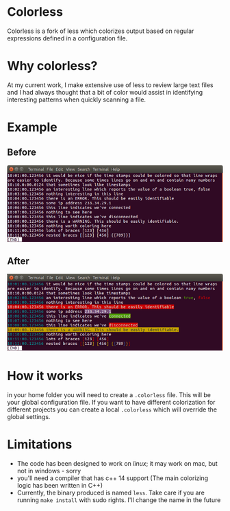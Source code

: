 # Colorless

Colorless is a fork of less which colorizes output based on regular expressions defined in a configuration file.

# Why colorless?
At my current work, I make extensive use of less to review large text files and I had always thought that a bit of color would assist in identifying interesting patterns when quickly scanning a file.

# Example

## Before

![Before Example](https://github.com/asp22/colorless/blob/master/examples/images/before.png)

## After

![After Example](https://github.com/asp22/colorless/blob/master/examples/images/after.png)

# How it works
in your home folder you will need to create a ```.colorless``` file.  This will be your global configuration file. If you want to have different colorization for different projects you can create a local ```.colorless``` which will override the global settings.

# Limitations
- The code has been designed to work on *linux*; it may work on mac, but not in windows - sorry
- you'll need a compiler that has c++ 14 support (The main colorizing logic has been written in C++)
- Currently, the binary produced is named ```less```. Take care if you are running ```make install``` with sudo rights. I'll change the name in the future
